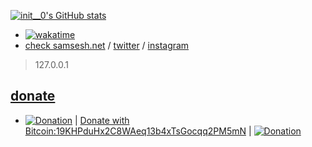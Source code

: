 [![init__0's GitHub stats](https://github-readme-stats.vercel.app/api?username=samsesh&show_icons=true&theme=blueberry)](https://SamSesh.net)

* [![wakatime](https://wakatime.com/badge/user/2d790348-8bf9-48d0-a885-8d98a4025aa6.svg)](https://wakatime.com/@2d790348-8bf9-48d0-a885-8d98a4025aa6)
* [check samsesh.net](https://samsesh.net) / [twitter](https://twitter.com/_samsesh) / [instagram](https://instagram.com/sam.sesh) 

> 127.0.0.1

## [donate](https://github.com/samsesh/donate) 
* [![Donation](https://img.shields.io/badge/PAYPAL-donate-blue.svg)](https://paypal.me/samsesh) | [Donate with Bitcoin:19KHPduHx2C8WAeq13b4xTsGocqq2PM5mN](BTC://19KHPduHx2C8WAeq13b4xTsGocqq2PM5mN) | [![Donation](https://img.shields.io/badge/IDPay-donate-blue.svg)](https://idpay.ir/samsesh) 
